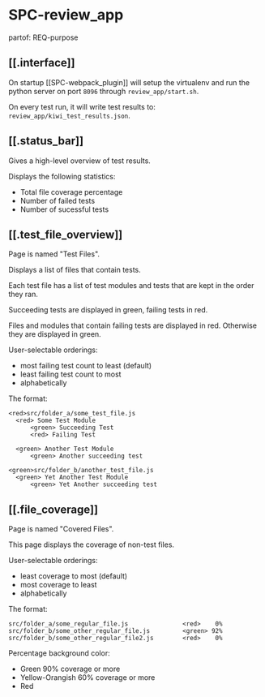 # SPC-review_app
partof: REQ-purpose
###

## [[.interface]]

On startup [[SPC-webpack_plugin]] will setup the virtualenv and
run the python server on port `8096` through `review_app/start.sh`.

On every test run, it will write test results to: `review_app/kiwi_test_results.json`.

## [[.status_bar]]

Gives a high-level overview of test results.

Displays the following statistics:
* Total file coverage percentage
* Number of failed tests
* Number of sucessful tests


## [[.test_file_overview]] 

Page is named "Test Files".

Displays a list of files that contain tests.

Each test file has a list of test modules and tests that are kept in the order they ran.

Succeeding tests are displayed in green, failing tests in red.

Files and modules that contain failing tests are displayed in red.
Otherwise they are displayed in green.

User-selectable orderings:
* most failing test count to least (default)
* least failing test count to most
* alphabetically

The format:

```
<red>src/folder_a/some_test_file.js
  <red> Some Test Module
      <green> Succeeding Test 
      <red> Failing Test
	  
  <green> Another Test Module
      <green> Another succeeding test 

<green>src/folder_b/another_test_file.js
  <green> Yet Another Test Module
      <green> Yet Another succeeding test 
```

## [[.file_coverage]]

Page is named "Covered Files".

This page displays the coverage of non-test files.

User-selectable orderings:
* least coverage to most (default)
* most coverage to least
* alphabetically

The format:

```
src/folder_a/some_regular_file.js               <red>    0% 
src/folder_b/some_other_regular_file.js	        <green> 92% 
src/folder_b/some_other_regular_file2.js        <red>    0% 
```

Percentage background color:
* Green 90% coverage or more
* Yellow-Orangish 60% coverage or more
* Red
